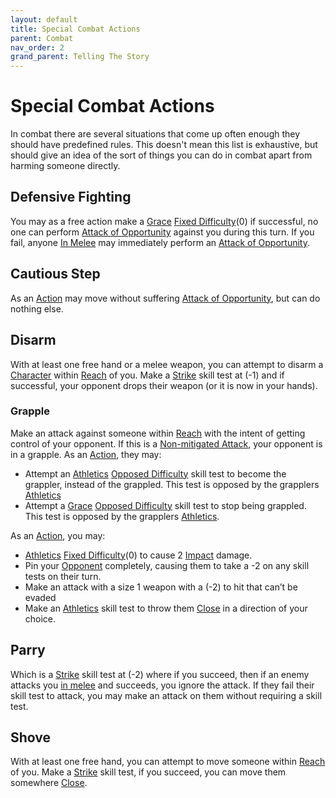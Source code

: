 ```yaml
---
layout: default
title: Special Combat Actions
parent: Combat
nav_order: 2
grand_parent: Telling The Story
---
```

# Special Combat Actions
In combat there are several situations that come up often enough they should have predefined rules. This doesn't mean this list is exhaustive, but should give an idea of the sort of things you can do in combat apart from harming someone directly.

## Defensive Fighting
You may as a free action make a [Grace](Agility#Grace) [Fixed Difficulty](Skills#Fixed%20Difficulty)(0) if successful, no one can perform [Attack of Opportunity](Game/Core/Reacting#Attack%20of%20Opportunity) against you during this turn. If you fail, anyone [In Melee](Game/Core/Effects#In%20Melee) may immediately perform an [Attack of Opportunity](Game/Core/Reacting#Attack%20of%20Opportunity).

## Cautious Step
As an [Action](Game/Core/Terminology#Action) may move without suffering [Attack of Opportunity](Game/Core/Reacting#Attack%20of%20Opportunity), but can do nothing else.

## Disarm
With at least one free hand or a melee weapon, you can attempt to disarm a [Character](Terminology#Character) within [Reach](Game/Core/Movement#Reach) of you. Make a [Strike](Strength#Strike) skill test at (-1) and if successful, your opponent drops their weapon (or it is now in your hands).

### Grapple
Make an attack against someone within [Reach](Game/Core/Movement#Reach) with the intent of getting control of your opponent. If this is a [Non-mitigated Attack](Terminology#Non-mitigated%20Attack), your opponent is in a grapple. 
As an [Action](Game/Core/Terminology#Action), they may:
* Attempt an [Athletics](Strength#Athletics) [Opposed Difficulty](Skills#Opposed%20Difficulty) skill test to become the grappler, instead of the grappled. This test is opposed by the grapplers [Athletics](Strength#Athletics)
* Attempt a [Grace](Agility#Grace) [Opposed Difficulty](Skills#Opposed%20Difficulty) skill test to stop being grappled. This test is opposed by the grapplers [Athletics](Strength#Athletics).

As an [Action](Game/Core/Terminology#Action), you may:
* [Athletics](Game/Core/Strength#Athletics) [Fixed Difficulty](Game/Core/Skills#Fixed%20Difficulty)(0) to cause 2 [Impact](Game/Core/Injury#Impact) damage.
* Pin your [Opponent](Terminology#Opponent) completely, causing them to take a -2 on any skill tests on their turn.
* Make an attack with a size 1 weapon with a (-2) to hit that can’t be evaded
* Make an [Athletics](Strength#Athletics) skill test to throw them [Close](Game/Core/Movement#Close) in a direction of your choice.

## Parry
Which is a [Strike](Strength#Strike) skill test at (-2) where if you succeed, then if an enemy attacks you [in melee](#Being%20in%20Melee%20Combat) and succeeds, you ignore the attack. If they fail their skill test to attack, you may make an attack on them without requiring a skill test.

## Shove
With at least one free hand, you can attempt to move someone within [Reach](Game/Core/Movement#Reach) of you. Make a [Strike](Strength#Strike) skill test, if you succeed, you can move them somewhere [Close](Game/Core/Movement#Close).
